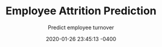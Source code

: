 ---
layout: post
title: "Employee Attrition Prediction"
subtitle: "Predict employee turnover"
date: 2020-01-26 23:45:13 -0400
background: '/img/posts/employee/employee_attr.png'
---